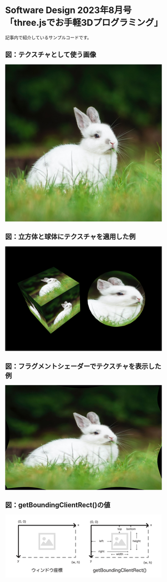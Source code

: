 # Software Design 2023年8月号「three.jsでお手軽3Dプログラミング」

記事内で紹介しているサンプルコードです。

## 図：テクスチャとして使う画像
![テクスチャとして使う画像](./figures/figure_06_01.jpg)

## 図：立方体と球体にテクスチャを適用した例
![立方体と球体にテクスチャを適用した例](./figures/figure_06_02.png)

## 図：フラグメントシェーダーでテクスチャを表示した例
![フラグメントシェーダーでテクスチャを表示した例](./figures/figure_06_03.png)

## 図：getBoundingClientRect()の値
![getBoundingClientRect()の値](./figures/figure_06_04.png)
